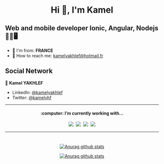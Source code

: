 <h1 align="center">Hi  👋, I'm Kamel </h1>
<h2> Web and mobile developer Ionic, Angular, Nodejs 🚀📱🖥️</h2>

- 🏡 I'm from: **FRANCE**
- 📧 How to reach me: kamelyakhlef@hotmail.fr 

<h2> Social Network </h2>

👦 **Kamel YAKHLEF**

* LinkedIn: [@kamelyakhlef](https://www.linkedin.com/in/kamel-yakhlef)
* Twitter: [@kamelyhf](https://twitter.com/kamelyhf)

<div align="center">
  
  ***
<div align='center'>
<h4>:computer: I’m currently working with...</h4>

<p>
  <img src="https://img.shields.io/badge/html5%20-%23e34f26.svg?&style=for-the-badge&logo=html5&logoColor=white" />&nbsp;&nbsp;<img src="https://img.shields.io/badge/css3%20-%231572B6.svg?&style=for-the-badge&logo=css3&logoColor=white" />&nbsp;&nbsp;<img src="https://img.shields.io/badge/javascript%20-%23F7DF1E.svg?&style=for-the-badge&logo=javascript&logoColor=white" />&nbsp;&nbsp;<img src="https://img.shields.io/badge/-Mongodb-228B22?style=for-the-badge&logo=mongodb&logoColor=white" />
</p>
</div>

***

#

[![Anurag github stats](https://github-readme-stats.vercel.app/api?username=kamel-yhf&show_icons=true&theme=dracula&count_private=false&hide=issues,prs)](https://github.com/anuraghazra/github-readme-stats)
  
[![Anurag github stats](https://github-readme-stats.vercel.app/api/top-langs?username=kamel-yhf&layout=compact&theme=dracula)](https://github.com/anuraghazra/github-readme-stats)
</div>
